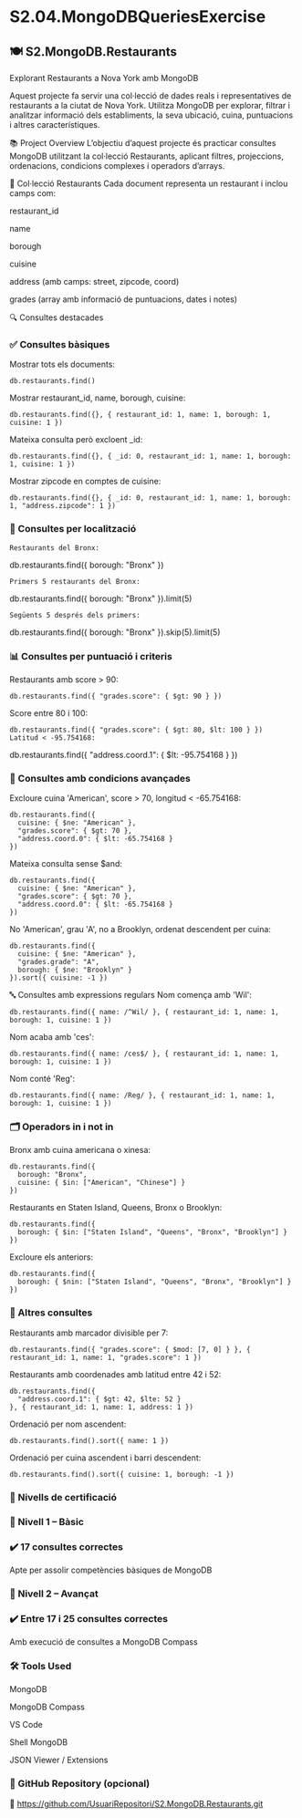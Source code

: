 # S2.04.MongoDBQueriesExercise

## 🍽️ S2.MongoDB.Restaurants

Explorant Restaurants a Nova York amb MongoDB

Aquest projecte fa servir una col·lecció de dades reals i representatives de restaurants a la ciutat de Nova York. Utilitza MongoDB per explorar, filtrar i analitzar informació dels establiments, la seva ubicació, cuina, puntuacions i altres característiques.

📚 Project Overview
L’objectiu d’aquest projecte és practicar consultes MongoDB utilitzant la col·lecció Restaurants, aplicant filtres, projeccions, ordenacions, condicions complexes i operadors d’arrays.

🧱 Col·lecció Restaurants
Cada document representa un restaurant i inclou camps com:

restaurant_id

name

borough

cuisine

address (amb camps: street, zipcode, coord)

grades (array amb informació de puntuacions, dates i notes)

🔍 Consultes destacades
### ✅ Consultes bàsiques
Mostrar tots els documents:

```
db.restaurants.find()
```
Mostrar restaurant_id, name, borough, cuisine:

```
db.restaurants.find({}, { restaurant_id: 1, name: 1, borough: 1, cuisine: 1 })
```
Mateixa consulta però excloent _id:

```
db.restaurants.find({}, { _id: 0, restaurant_id: 1, name: 1, borough: 1, cuisine: 1 })
```
Mostrar zipcode en comptes de cuisine:

```
db.restaurants.find({}, { _id: 0, restaurant_id: 1, name: 1, borough: 1, "address.zipcode": 1 })
```
### 🌆 Consultes per localització
```
Restaurants del Bronx:

```
db.restaurants.find({ borough: "Bronx" })
```
Primers 5 restaurants del Bronx:

```
db.restaurants.find({ borough: "Bronx" }).limit(5)
```
Següents 5 després dels primers:

```
db.restaurants.find({ borough: "Bronx" }).skip(5).limit(5)
### 📊 Consultes per puntuació i criteris
Restaurants amb score > 90:

```
db.restaurants.find({ "grades.score": { $gt: 90 } })
```
Score entre 80 i 100:

```
db.restaurants.find({ "grades.score": { $gt: 80, $lt: 100 } })
Latitud < -95.754168:

```
db.restaurants.find({ "address.coord.1": { $lt: -95.754168 } })
### 🧠 Consultes amb condicions avançades
Excloure cuina 'American', score > 70, longitud < -65.754168:

```
db.restaurants.find({
  cuisine: { $ne: "American" },
  "grades.score": { $gt: 70 },
  "address.coord.0": { $lt: -65.754168 }
})
```
Mateixa consulta sense $and:

```
db.restaurants.find({
  cuisine: { $ne: "American" },
  "grades.score": { $gt: 70 },
  "address.coord.0": { $lt: -65.754168 }
})
```
No 'American', grau 'A', no a Brooklyn, ordenat descendent per cuina:

```
db.restaurants.find({
  cuisine: { $ne: "American" },
  "grades.grade": "A",
  borough: { $ne: "Brooklyn" }
}).sort({ cuisine: -1 })
```

🔤 Consultes amb expressions regulars
Nom comença amb 'Wil':

```
db.restaurants.find({ name: /^Wil/ }, { restaurant_id: 1, name: 1, borough: 1, cuisine: 1 })
```
Nom acaba amb 'ces':

```
db.restaurants.find({ name: /ces$/ }, { restaurant_id: 1, name: 1, borough: 1, cuisine: 1 })
```
Nom conté 'Reg':

```
db.restaurants.find({ name: /Reg/ }, { restaurant_id: 1, name: 1, borough: 1, cuisine: 1 })
```
### 🗂️ Operadors in i not in
Bronx amb cuina americana o xinesa:

```
db.restaurants.find({
  borough: "Bronx",
  cuisine: { $in: ["American", "Chinese"] }
})
```
Restaurants en Staten Island, Queens, Bronx o Brooklyn:

```
db.restaurants.find({
  borough: { $in: ["Staten Island", "Queens", "Bronx", "Brooklyn"] }
})
```
Excloure els anteriors:

```
db.restaurants.find({
  borough: { $nin: ["Staten Island", "Queens", "Bronx", "Brooklyn"] }
})
```
### 🧮 Altres consultes
Restaurants amb marcador divisible per 7:

```
db.restaurants.find({ "grades.score": { $mod: [7, 0] } }, { restaurant_id: 1, name: 1, "grades.score": 1 })
```
Restaurants amb coordenades amb latitud entre 42 i 52:

```
db.restaurants.find({
  "address.coord.1": { $gt: 42, $lte: 52 }
}, { restaurant_id: 1, name: 1, address: 1 })
```

Ordenació per nom ascendent:

```
db.restaurants.find().sort({ name: 1 })
```

Ordenació per cuina ascendent i barri descendent:

```
db.restaurants.find().sort({ cuisine: 1, borough: -1 })
```

### 🧪 Nivells de certificació
### 🎯 Nivell 1 – Bàsic
### ✔️ 17 consultes correctes
Apte per assolir competències bàsiques de MongoDB

### 🏅 Nivell 2 – Avançat
### ✔️ Entre 17 i 25 consultes correctes
Amb execució de consultes a MongoDB Compass

### 🛠️ Tools Used
MongoDB

MongoDB Compass

VS Code

Shell MongoDB

JSON Viewer / Extensions

### 🔗 GitHub Repository (opcional)
📂 https://github.com/UsuariRepositori/S2.MongoDB.Restaurants.git
